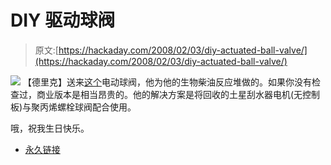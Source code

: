 # DIY 驱动球阀

> 原文:[https://hackaday.com/2008/02/03/diy-actuated-ball-valve/](https://hackaday.com/2008/02/03/diy-actuated-ball-valve/)

![](../Images/38c9c30b9c647782f82449800d68f974.png)
【德里克】送来[这个](http://s44.photobucket.com/albums/f8/dewhite2485/)电动球阀，他为他的生物柴油反应堆做的。如果你没有检查过，商业版本是相当昂贵的。他的解决方案是将回收的土星刮水器电机(无控制板)与聚丙烯螺栓球阀配合使用。

哦，祝我生日快乐。

*   [永久链接](http://s44.photobucket.com/albums/f8/dewhite2485/)
